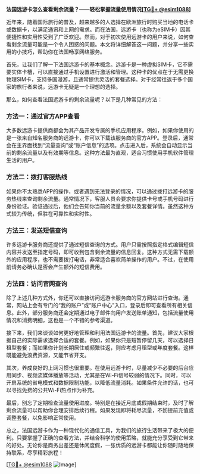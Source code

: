 **法国远游卡怎么查看剩余流量？——轻松掌握流量使用情况[[TG💪+ @esim1088](https://t.me/s/esim1088)]**

近年来，随着国际旅行的普及，越来越多的人选择在欧洲旅行时购买当地的电话卡或数据卡，以满足通讯和上网的需求。而在法国，远游卡（也称为eSIM卡）因其便捷性和实用性受到了广泛欢迎。然而，对于初次使用远游卡的用户来说，如何查看剩余流量可能是一个令人困惑的问题。本文将详细解答这一问题，并分享一些实用的小技巧，帮助你在法国畅享网络服务。

首先，让我们了解一下法国远游卡的基本概念。远游卡是一种虚拟SIM卡，它不需要实体卡槽，可以直接通过手机设置进行激活和管理。这种卡的优点在于无需更换物理SIM卡，支持多国漫游，且通常提供灵活的套餐选择。对于经常往返于多个国家的旅行者来说，远游卡无疑是一个理想的选择。

那么，如何查看法国远游卡的剩余流量呢？以下是几种常见的方法：

### 方法一：通过官方APP查看

大多数远游卡提供商都会为其产品开发专属的手机应用程序。例如，如果你使用的是一张来自知名服务商的远游卡，你可以下载该服务商的官方APP。登录后，通常会在主界面找到“流量查询”或“账户信息”的选项。点击进入后，系统会自动显示当前的剩余流量以及有效期等信息。这种方法最为直观，适合习惯使用手机软件管理生活的用户。

### 方法二：拨打客服热线

如果你不太熟悉APP的操作，或者遇到无法登录的情况，可以通过拨打远游卡的服务热线来查询剩余流量。通常情况下，客服人员会要求你提供卡号或手机号码进行身份验证。验证通过后，他们会告知你当前的流量余额以及套餐详情。虽然这种方式较为传统，但胜在可靠性和实时性。

### 方法三：发送短信查询

许多远游卡服务商还提供了通过短信查询的方式。用户只需按照指定格式编辑短信内容并发送至指定号码，即可收到包含剩余流量的信息回复。这种方式无需下载额外的应用程序，也不需要拨打电话，非常适合喜欢简单操作的用户。不过，在使用前请务必确认是否会产生额外的短信费用。

### 方法四：访问官网查询

除了上述几种方式外，你还可以直接访问远游卡服务商的官方网站进行查询。通常，网站上会有专门的“我的账户”或“账户中心”入口，登录后即可查看所有相关信息。此外，部分服务商还会定期通过电子邮件向用户发送账单通知，包括流量使用情况和消费明细，这也是一个不错的参考渠道。

接下来，我们来谈谈如何更好地管理和利用法国远游卡的流量。首先，建议大家根据自己的实际需求选择合适的套餐。例如，如果你只是短暂停留几天，可以选择日租型套餐；而如果你计划长期居住或频繁往返，则应考虑月租型或年度套餐。这样既能避免浪费资源，又能节省开支。

其次，养成良好的上网习惯也很重要。在使用远游卡时，尽量减少不必要的后台应用同步、视频流媒体播放等活动，尤其是在Wi-Fi信号较弱的情况下。同时，可以开启系统的省电模式和数据限制功能，以降低流量消耗。如果条件允许的话，也可以寻找免费的公共Wi-Fi热点作为补充。

最后，别忘了定期检查流量使用进度。特别是在接近月底或假期结束时，及时了解剩余流量可以帮助你合理安排后续行程。如果发现即将耗尽流量，不妨提前充值或调整套餐，以免影响正常使用。

总之，法国远游卡作为一种现代化的通信工具，为我们的旅行生活带来了极大的便利。只要掌握了正确的查看方法，并结合科学的使用策略，就能充分享受到它带来的好处。无论你是商务出差还是休闲度假，一张优质的远游卡都能让你随时随地保持联系，尽享精彩旅程！

[[TG💪+ @esim1088](https://t.me/s/esim1088) ![Image](https://i.postimg.cc/4NQfJmqS/Snipaste-2025-05-13-00-14-12.png)]